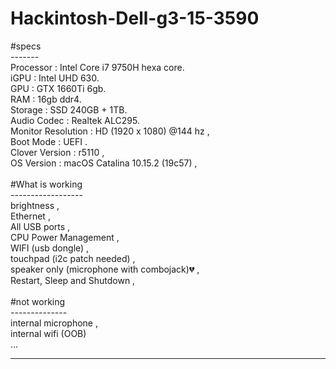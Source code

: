 # Hackintosh-Dell-g3-15-3590
#specs<br>
-------<br>
Processor : Intel Core i7 9750H hexa core. <br>
iGPU : Intel UHD 630. <br>
GPU : GTX 1660Ti 6gb. <br>
RAM : 16gb ddr4. <br>
Storage :  SSD 240GB +  1TB. <br>
Audio Codec : Realtek ALC295. <br>
Monitor Resolution : HD (1920 x 1080) @144 hz ,<br>
Boot Mode : UEFI .<br>
Clover Version : r5110 ,<br>
OS Version : macOS Catalina 10.15.2 (19c57) ,<br>
<br>
#What is working<br>
------------------<br>
brightness ,<br>
Ethernet ,<br>
All USB ports ,<br>
CPU Power Management ,<br>
WIFI (usb dongle) ,<br>
touchpad (i2c patch needed) ,<br>
speaker only (microphone with combojack)💔 ,<br>
Restart, Sleep and Shutdown ,<br>
<br>
#not working<br>
--------------<br>
internal microphone ,<br>
internal wifi (OOB)<br>
...<br>

-----------------------------------------------------------------------------------------------------------------------------
